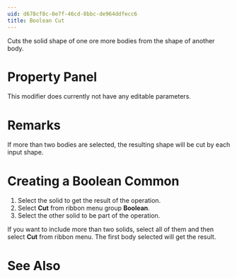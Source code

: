 ```yaml
---
uid: d678cf8c-0e7f-46cd-8bbc-de964ddfecc6
title: Boolean Cut
---
```

Cuts the solid shape of one ore more bodies from the shape of another body.

# Property Panel
This modifier does currently not have any editable parameters.

# Remarks
If more than two bodies are selected, the resulting shape will be cut by each input shape.

# Creating a Boolean Common

1. Select the solid to get the result of the operation.
2. Select __Cut__ from ribbon menu group __Boolean__.
3. Select the other solid to be part of the operation.

If you want to include more than two solids, select all of them and then select __Cut__ from ribbon menu. The first body selected will get the result.

# See Also
[](xref:79be5f3d-4bf0-4c76-9bc6-50428e6ed621)
[](xref:dff138bf-06a6-485c-a94d-890ef71a1372)
